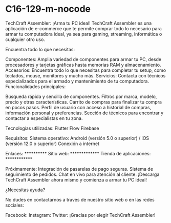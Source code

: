 
# C16-129-m-nocode
TechCraft Assembler: ¡Arma tu PC ideal!
TechCraft Assembler es una aplicación de e-commerce que te permite comprar todo lo necesario para armar tu computadora ideal, ya sea para gaming, streaming, informática o cualquier otro uso.

Encuentra todo lo que necesitas:

Componentes: Amplia variedad de componentes para armar tu PC, desde procesadores y tarjetas gráficas hasta memorias RAM y almacenamiento.
Accesorios: Encuentra todo lo que necesitas para completar tu setup, como teclados, mouse, monitores y mucho más.
Servicios: Contacta con técnicos especializados para el armado y mantenimiento de tu computadora.
Funcionalidades principales:

Búsqueda rápida y sencilla de componentes.
Filtros por marca, modelo, precio y otras características.
Carrito de compras para finalizar tu compra en pocos pasos.
Perfil de usuario con acceso a historial de compras, información personal y preferencias.
Sección de técnicos para encontrar y contactar a especialistas en tu zona.

Tecnologías utilizadas:
Flutter Flow
Firebase

Requisitos:
Sistema operativo: Android (versión 5.0 o superior) / iOS (versión 12.0 o superior)
Conexión a internet




Enlaces: **********
Sitio web: *************
Tienda de aplicaciones: ************

Próximamente:
Integración de pasarelas de pago seguras.
Sistema de seguimiento de pedidos.
Chat en vivo para atención al cliente.
¡Descarga TechCraft Assembler ahora mismo y comienza a armar tu PC ideal!

¿Necesitas ayuda?

No dudes en contactarnos a través de nuestro sitio web o en las redes sociales:

Facebook:
Instagram:
Twitter:
¡Gracias por elegir TechCraft Assembler!
